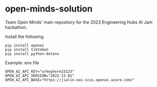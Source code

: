 # open-minds-solution
Team Open Minds' main repository for the 2023 Engineering Hubs AI Jam hackathon.

Install the following 
```
pip install openai
pip install tiktoken
pip install python-dotenv
```

Example .env file
```
OPEN_AI_API_KEY="urkeyhere23123"
OPEN_AI_API_VERSION="2022-12-01"
OPEN_AI_API_BASE="https://jialin-oai-scus.openai.azure.com/"
```